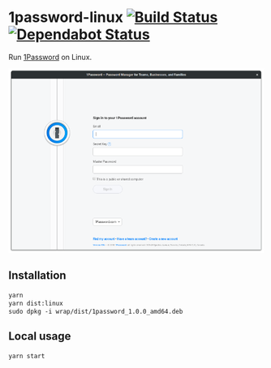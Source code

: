 # 1password-linux [![Build Status](https://api.travis-ci.org/ffflorian/1password-linux.svg?branch=master)](https://travis-ci.org/ffflorian/1password-linux/) [![Dependabot Status](https://api.dependabot.com/badges/status?host=github&repo=ffflorian/1password-linux)](https://dependabot.com)

Run [1Password](https://1password.com) on Linux.

![Screenshot](./screenshot.png)

## Installation

```
yarn
yarn dist:linux
sudo dpkg -i wrap/dist/1password_1.0.0_amd64.deb
```

## Local usage

```
yarn start
```
